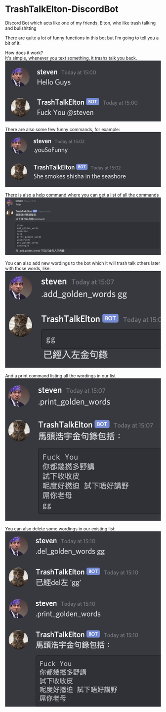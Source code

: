 # TrashTalkElton-DiscordBot
 Discord Bot which acts like one of my friends, Elton, who like trash talking and bullshitting
 
 There are quite a lot of funny functions in this bot but I'm going to tell you a bit of it.

How does it work?  
It's simple, whenever you text something, it trashs talk you back.
![image](https://github.com/stevenwhatever123/TrashTalkElton-DiscordBot/blob/master/Image/image_hi.png)
  
    
There are also some few funny commands, for example:
![image](https://github.com/stevenwhatever123/TrashTalkElton-DiscordBot/blob/master/Image/image_command1.png)


There is also a help command where you can get a list of all the commands
![image](https://github.com/stevenwhatever123/TrashTalkElton-DiscordBot/blob/master/Image/image_help.png)



You can also add new wordings to the bot which it will trash talk others later with those words, like:
![image](https://github.com/stevenwhatever123/TrashTalkElton-DiscordBot/blob/master/Image/image_add.png)

And a print command listing all the wordings in our list  
![image](https://github.com/stevenwhatever123/TrashTalkElton-DiscordBot/blob/master/Image/image_print.png)

You can also delete some wordings in our existing list:  
![image](https://github.com/stevenwhatever123/TrashTalkElton-DiscordBot/blob/master/Image/image_del.png)

